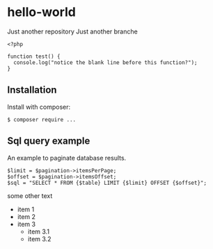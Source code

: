 # hello-world
Just another repository
Just another branche

```
<?php

function test() {
  console.log("notice the blank line before this function?");
}

```

## Installation

Install with composer:

```
$ composer require ...
```

## Sql query example

An example to paginate database results.

```
$limit = $pagination->itemsPerPage;
$offset = $pagination->itemsOffset;
$sql = "SELECT * FROM {$table} LIMIT {$limit} OFFSET {$offset}";
```


  some other text

- item 1
- item 2
- item 3
  - item 3.1
  - item 3.2

